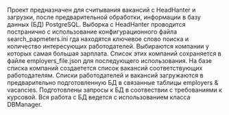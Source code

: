 Проект предназначен для считывания вакансий с HeadHanter и загрузки, после предварительной обработки, информации в базу данных (БД) PostgreSQL. Выборка с HeadHanter проводится постранично с использование конфигурационного файла search_papmeters.ini гда находятся ключевое слово поиска и количество интересующих работодателей. Выбираются компании у которых самая большая зарплата. Список этих компаний сохраняется в файле employers_file.json для последующего использования. На базе списка компаний создаетется список вакансий соответствующих работодателям. Списки работодателей и вакансий загружаются в предварительно подготовленную БД в связанные таблицы employers & vacancies. Подготовлены запросы к БД в соотвествии с требованиями к курсовой. Вся работа с БД ведется с использованием класса DBManager.